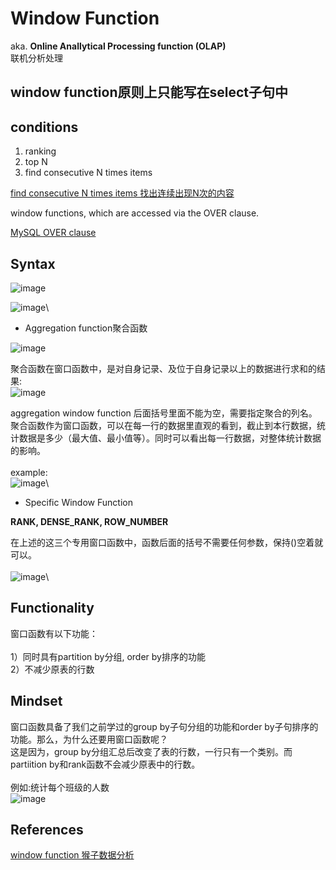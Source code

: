# Window Function

aka. **Online Anallytical Processing function (OLAP)**  
联机分析处理

## window function原则上只能写在select子句中

## conditions
1. ranking
2. top N
3. find consecutive N times items

[find consecutive N times items 找出连续出现N次的内容](https://mp.weixin.qq.com/s?__biz=MzAxMTMwNTMxMQ==&mid=2649250661&idx=1&sn=b017344c701fbfa02a87a88a1a2207cd&chksm=835fd355b4285a43d6c55c593f83bbc7aea1bb370df8f52210bb3b3f7f5c5f304c272d863a04&token=546838497&lang=zh_CN#rd)

window functions, which are accessed via the OVER clause. 

[MySQL OVER clause](https://learnsql.com/blog/over-clause-mysql/)

## Syntax
![image](https://user-images.githubusercontent.com/51430523/141248141-04691493-f800-4fc6-9092-66bba5240ae2.png)

![image](https://user-images.githubusercontent.com/51430523/141248351-69ee976c-d9fd-48bc-babd-1e57f3cb4b99.png)\

- Aggregation function聚合函数

![image](https://user-images.githubusercontent.com/51430523/223164310-5fb99d40-2f3b-43ef-8a5c-85b2d652e45a.png)

聚合函数在窗口函数中，是对自身记录、及位于自身记录以上的数据进行求和的结果:\
![image](https://user-images.githubusercontent.com/51430523/223164916-d7db36b0-4cd9-4847-bb2f-6c948f849613.png)

aggregation window function 后面括号里面不能为空，需要指定聚合的列名。\
聚合函数作为窗口函数，可以在每一行的数据里直观的看到，截止到本行数据，统计数据是多少（最大值、最小值等）。同时可以看出每一行数据，对整体统计数据的影响。\
\
example:\
![image](https://user-images.githubusercontent.com/51430523/141249467-307a991e-a4ef-4d0a-8363-cc12671dce56.png)\

- Specific Window Function

**RANK, DENSE_RANK, ROW_NUMBER**

在上述的这三个专用窗口函数中，函数后面的括号不需要任何参数，保持()空着就可以。\
\
![image](https://user-images.githubusercontent.com/51430523/141248528-6aa729ba-9da6-4feb-9e7e-a55ed02465d1.png)\


## Functionality

窗口函数有以下功能：\
\
1）同时具有partition by分组, order by排序的功能\
2）不减少原表的行数

## Mindset
窗口函数具备了我们之前学过的group by子句分组的功能和order by子句排序的功能。那么，为什么还要用窗口函数呢？\
这是因为，group by分组汇总后改变了表的行数，一行只有一个类别。而partiition by和rank函数不会减少原表中的行数。\
\
例如:统计每个班级的人数\
![image](https://user-images.githubusercontent.com/51430523/141248723-b90393d9-56d6-463c-8a21-502bf6c8ea6b.png)



## References
[window function 猴子数据分析](https://mp.weixin.qq.com/s?__biz=MzAxMTMwNTMxMQ==&mid=2649247566&idx=1&sn=f9c7018c299498673b38221db2ecd5cd&chksm=835fc77eb4284e68b7528fd7f75eedb8868a6740704af8559f8a5cbdd2867a49ffa21bf4e531&token=426730634&lang=zh_CN#rd)
